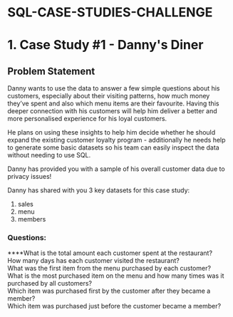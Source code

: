 # SQL-CASE-STUDIES-CHALLENGE
 # 1. Case Study #1 - Danny's Diner
## Problem Statement
Danny wants to use the data to answer a few simple questions about his customers, especially about their visiting patterns, how much money they’ve spent and also which menu items are their favourite. Having this deeper connection with his customers will help him deliver a better and more personalised experience for his loyal customers.

He plans on using these insights to help him decide whether he should expand the existing customer loyalty program - additionally he needs help to generate some basic datasets so his team can easily inspect the data without needing to use SQL.

Danny has provided you with a sample of his overall customer data due to privacy issues!

Danny has shared with you 3 key datasets for this case study:
1. sales
2. menu
3. members

### Questions:
****What is the total amount each customer spent at the restaurant?<br>
How many days has each customer visited the restaurant?<br>
What was the first item from the menu purchased by each customer?<br>
What is the most purchased item on the menu and how many times was it purchased by all customers?<br>
Which item was purchased first by the customer after they became a member?<br>
Which item was purchased just before the customer became a member?
